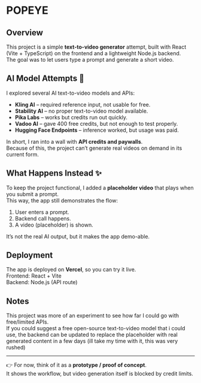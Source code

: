 # POPEYE
## Overview
This project is a simple **text-to-video generator** attempt, built with React (Vite + TypeScript) on the frontend and a lightweight Node.js backend.  
The goal was to let users type a prompt and generate a short video.

## AI Model Attempts 🎥
I explored several AI text-to-video models and APIs:

- **Kling AI** – required reference input, not usable for free.
- **Stability AI** – no proper text-to-video model available.
- **Pika Labs** – works but credits run out quickly.
- **Vadoo AI** – gave 400 free credits, but not enough to test properly.
- **Hugging Face Endpoints** – inference worked, but usage was paid.

In short, I ran into a wall with **API credits and paywalls**.  
Because of this, the project can’t generate real videos on demand in its current form.

## What Happens Instead ✨
To keep the project functional, I added a **placeholder video** that plays when you submit a prompt.  
This way, the app still demonstrates the flow:  
1. User enters a prompt.  
2. Backend call happens.  
3. A video (placeholder) is shown.

It’s not the real AI output, but it makes the app demo-able.

## Deployment
The app is deployed on **Vercel**, so you can try it live.  
Frontend: React + Vite  
Backend: Node.js (API route)

## Notes
This project was more of an experiment to see how far I could go with free/limited APIs.  
If you could suggest a free open-source text-to-video model that  i could use, the backend can be updated to replace the placeholder with real generated content in a few days (ill take my time with it, this was very rushed)

---

👉 For now, think of it as a **prototype / proof of concept**.  
It shows the workflow, but video generation itself is blocked by credit limits.
